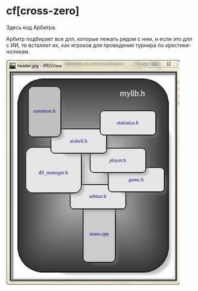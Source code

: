 # cf[cross-zero]
 Здесь код Арбитра.
     
 Арбитр подбирает все длл, которые лежать рядом с ним, и если это длл с ИИ, 
 то всталяет их, как игроков для проведения турнира по крестики-ноликам.
 
 ![Screenshot in game 1](!/headers.jpg)
